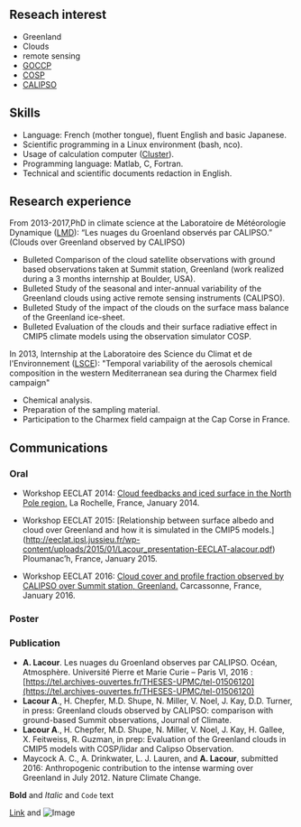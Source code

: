 ## Reseach interest

- Greenland
- Clouds
- remote sensing
- [GOCCP](http://climserv.ipsl.polytechnique.fr/cfmip-obs/)
- [COSP](http://cfmip.metoffice.com/COSP.html)
- [CALIPSO](https://www-calipso.larc.nasa.gov/)


## Skills

- Language: French (mother tongue), fluent English and basic Japanese.
- Scientific programming in a Linux environment (bash, nco).
- Usage of calculation computer ([Cluster](http://climserv.ipsl.polytechnique.fr/index.php?lang=fr)).
- Programming language: Matlab, C, Fortran.
- Technical and scientific documents redaction in English.


## Research experience

From 2013-2017,PhD in climate science at the Laboratoire de Météorologie Dynamique ([LMD](http://lmd.polytechnique.fr/)):
“Les nuages du Groenland observés par CALIPSO.” (Clouds over Greenland observed by CALIPSO)
- Bulleted Comparison of the cloud satellite observations with ground based observations taken at Summit station, Greenland (work realized during a 3 months internship at Boulder, USA).
- Bulleted Study of the seasonal and inter-annual variability of the Greenland clouds using active remote sensing instruments (CALIPSO).
- Bulleted Study of the impact of the clouds on the surface mass balance of the Greenland ice-sheet.
- Bulleted Evaluation of the clouds and their surface radiative effect in CMIP5 climate models using the observation simulator COSP.

In 2013, Internship at the Laboratoire des Science du Climat et de l'Environnement ([LSCE](http://www.lsce.ipsl.fr/)): "Temporal variability of the aerosols chemical composition in the western Mediterranean sea during the Charmex field campaign"
- Chemical analysis.
- Preparation of the sampling material.
- Participation to the Charmex field campaign at the Cap Corse in France.


## Communications
### Oral

- Workshop EECLAT 2014: [Cloud feedbacks and iced surface in the North Pole region.](http://admweb.lmd.polytechnique.fr/~noel/EECLAT_workshop_2014/EECLAT2014_T17_Lacour.pdf) La Rochelle, France, January 2014.

- Workshop EECLAT 2015: [Relationship between surface albedo and cloud over Greenland and how it is simulated in the CMIP5 models.] (http://eeclat.ipsl.jussieu.fr/wp-content/uploads/2015/01/Lacour_presentation-EECLAT-alacour.pdf) Ploumanac’h, France, January 2015.

- Workshop EECLAT 2016: [Cloud cover and profile fraction observed by CALIPSO over Summit station, Greenland.](https://mycore.core-cloud.net/public.php?service=files&t=e4436118951013bf4e8d018142759b4d) Carcassonne, France, January 2016.

### Poster



### Publication
- **A. Lacour**. Les nuages du Groenland observes par CALIPSO. Océan, Atmosphère. Université Pierre et Marie Curie – Paris VI, 2016 : [https://tel.archives-ouvertes.fr/THESES-UPMC/tel-01506120](https://tel.archives-ouvertes.fr/THESES-UPMC/tel-01506120)
- **Lacour A**., H. Chepfer, M.D. Shupe, N. Miller, V. Noel, J. Kay, D.D. Turner, in press: Greenland clouds observed by CALIPSO: comparison with ground-based Summit observations, Journal of Climate.
- **Lacour A**., H. Chepfer, M.D. Shupe, N. Miller, V. Noel, J. Kay, H. Gallee, X. Feitweiss, R. Guzman, in prep: Evaluation of the Greenland clouds in CMIP5 models with COSP/lidar and Calipso Observation.
- Maycock A. C., A. Drinkwater, L. J. Lauren, and **A. Lacour**, submitted  2016: Anthropogenic contribution to the intense warming over Greenland in July 2012. Nature Climate Change.


**Bold** and _Italic_ and `Code` text

[Link](url) and ![Image](src)
